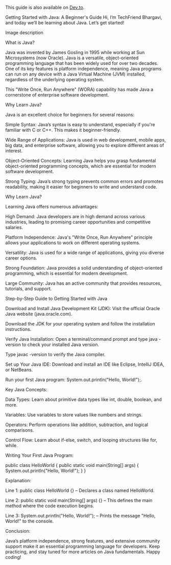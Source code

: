 This guide is also available on [Dev.to](https://dev.to/bharu_0fec38bd0fb51b76742/getting-started-with-java-a-beginners-guide-54k5).


Getting Started with Java: A Beginner's Guide
Hi, I’m TechFriend Bhargavi, and today we’ll be learning about Java. Let’s get started!

Image description

What is Java?

Java was invented by James Gosling in 1995 while working at Sun Microsystems (now Oracle). Java is a versatile, object-oriented programming language that has been widely used for over two decades. One of its key features is platform independence, meaning Java programs can run on any device with a Java Virtual Machine (JVM) installed, regardless of the underlying operating system.

This "Write Once, Run Anywhere" (WORA) capability has made Java a cornerstone of enterprise software development.

Why Learn Java?

Java is an excellent choice for beginners for several reasons:

Simple Syntax: Java’s syntax is easy to understand, especially if you're familiar with C or C++. This makes it beginner-friendly.

Wide Range of Applications: Java is used in web development, mobile apps, big data, and enterprise software, allowing you to explore different areas of interest.

Object-Oriented Concepts: Learning Java helps you grasp fundamental object-oriented programming concepts, which are essential for modern software development.

Strong Typing: Java’s strong typing prevents common errors and promotes readability, making it easier for beginners to write and understand code.

Why Learn Java?

Learning Java offers numerous advantages:

High Demand: Java developers are in high demand across various industries, leading to promising career opportunities and competitive salaries.

Platform Independence: Java's "Write Once, Run Anywhere" principle allows your applications to work on different operating systems.

Versatility: Java is used for a wide range of applications, giving you diverse career options.

Strong Foundation: Java provides a solid understanding of object-oriented programming, which is essential for modern development.

Large Community: Java has an active community that provides resources, tutorials, and support.

Step-by-Step Guide to Getting Started with Java

Download and Install Java Development Kit (JDK):
Visit the official Oracle Java website (java.oracle.com).

Download the JDK for your operating system and follow the installation instructions.

Verify Java Installation:
Open a terminal/command prompt and type java -version to check your installed Java version.

Type javac -version to verify the Java compiler.

Set up Your Java IDE:
Download and install an IDE like Eclipse, IntelliJ IDEA, or NetBeans.

Run your first Java program: System.out.println("Hello, World!");.

Key Java Concepts:

Data Types: Learn about primitive data types like int, double, boolean, and more.

Variables: Use variables to store values like numbers and strings.

Operators: Perform operations like addition, subtraction, and logical comparisons.

Control Flow: Learn about if-else, switch, and looping structures like for, while.

Writing Your First Java Program:

public class HelloWorld {
public static void main(String[] args) {
System.out.println("Hello, World!");
}
}

Explanation:

Line 1: public class HelloWorld {} – Declares a class named HelloWorld.

Line 2: public static void main(String[] args) {} – This defines the main method where the code execution begins.

Line 3: System.out.println("Hello, World!"); – Prints the message "Hello, World!" to the console.

Conclusion:

Java’s platform independence, strong features, and extensive community support make it an essential programming language for developers. Keep practicing, and stay tuned for more articles on Java fundamentals. Happy coding!
